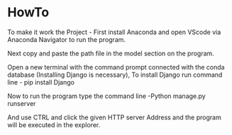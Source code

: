 # HowTo
To make it work the Project -
First install Anaconda and open VScode via Anaconda Navigator to run the program.

Next copy and paste the path file  in the model section on the  program.

Open a new terminal with the command prompt connected with the conda database (Installing Django is necessary), 
To install Django run command line - pip install Django 

Now to run the program type the command line -Python manage.py runserver

And use CTRL and click the given HTTP server Address and the program will be executed in the explorer.
